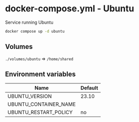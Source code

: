 # docker-compose.yml - Ubuntu

Service running Ubuntu

```bash
docker compose up -d ubuntu
```

## Volumes

`./volumes/ubuntu` => `/home/shared`

## Environment variables

| **Name**              | **Default** |
| --------------------- | ----------- |
| UBUNTU_VERSION        | 23.10       |
| UBUNTU_CONTAINER_NAME |             |
| UBUNTU_RESTART_POLICY | no          |
